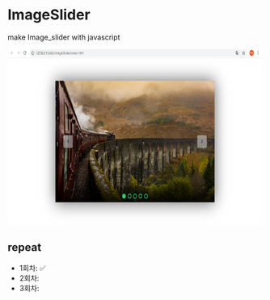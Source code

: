 ﻿# ImageSlider

make Image_slider with javascript

<img src="https://github.com/Taewoong-H/UI_Component/blob/master/ImageSlider/img/%EC%BA%A1%EC%B2%98.PNG" width="600px" height="350px" title="ver1.0" alt="image_slider"></img><br/>

## repeat
* 1회차: ✅ 
* 2회차: 
* 3회차: 
